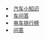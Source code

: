 <li><a href="https://www.dacheche.com" target="_blank">汽车小知识</a> </li>
<li><a href="https://www.cheask.com" target="_blank">车问答</a></li>
<li><a href="https://www.dianchetop.com" target="_blank">电车排行榜</a></li>
<li><a href="https://www.dadawen.com" target="_blank">问答</a></li>
